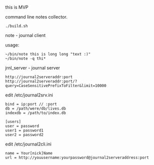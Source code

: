 this is MVP

command line notes collector.

```
./build.sh
```

note - journal client

usage:
```
~/bin/note this is long long "text :)"
~/bin/note -q thi*
```

jrnl_server - journal server

```
http://journal2serveraddr:port
http://journal2serveraddr:port/?query=CaseSensitivePrefixToFilter&limit=10000
```

edit /etc/journal2srv.ini 

```
bind = ip:port // :port
db = /path/were/db/lives.db
indexdb = /path/to/index.db

[users]
user = password 
user1 = password1
user2 = password2
```

edit /etc/journal2cli.ini

```
name = Your[nick]Name
url = http://youusername:yourpassword@journal2serveraddress:port
```

